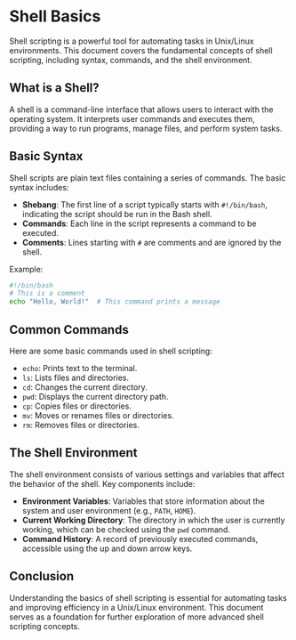 # Shell Basics

Shell scripting is a powerful tool for automating tasks in Unix/Linux environments. This document covers the fundamental concepts of shell scripting, including syntax, commands, and the shell environment.

## What is a Shell?

A shell is a command-line interface that allows users to interact with the operating system. It interprets user commands and executes them, providing a way to run programs, manage files, and perform system tasks.

## Basic Syntax

Shell scripts are plain text files containing a series of commands. The basic syntax includes:

- **Shebang**: The first line of a script typically starts with `#!/bin/bash`, indicating the script should be run in the Bash shell.
- **Commands**: Each line in the script represents a command to be executed.
- **Comments**: Lines starting with `#` are comments and are ignored by the shell.

Example:
```bash
#!/bin/bash
# This is a comment
echo "Hello, World!"  # This command prints a message
```

## Common Commands

Here are some basic commands used in shell scripting:

- `echo`: Prints text to the terminal.
- `ls`: Lists files and directories.
- `cd`: Changes the current directory.
- `pwd`: Displays the current directory path.
- `cp`: Copies files or directories.
- `mv`: Moves or renames files or directories.
- `rm`: Removes files or directories.

## The Shell Environment

The shell environment consists of various settings and variables that affect the behavior of the shell. Key components include:

- **Environment Variables**: Variables that store information about the system and user environment (e.g., `PATH`, `HOME`).
- **Current Working Directory**: The directory in which the user is currently working, which can be checked using the `pwd` command.
- **Command History**: A record of previously executed commands, accessible using the up and down arrow keys.

## Conclusion

Understanding the basics of shell scripting is essential for automating tasks and improving efficiency in a Unix/Linux environment. This document serves as a foundation for further exploration of more advanced shell scripting concepts.